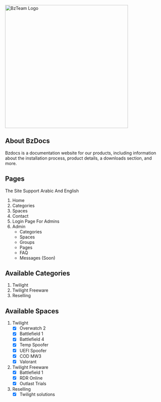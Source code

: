 <p><a href="https://bzteam.org/" target="_blank"><img src="https://cdn.salla.sa/cdn-cgi/image/fit=scale-down,width=400,height=400,onerror=redirect,format=auto/XnOOb/rAcMxFkeccHT6ZlIOFpU1iy9h5mYrCUgDjGJfilH.png" width="400" alt="BzTeam Logo"></a></p>


## About BzDocs

Bzdocs is a documentation website for our products, including information about the installation process, product details, a downloads section, and more.


## Pages

The Site Support Arabic And English

1. Home
2. Categories
3. Spaces
4. Contact
5. Login Page For Admins
6. Admin
   * Categories
   * Spaces
   * Groups
   * Pages
   * FAQ
   * Messages (Soon)


## Available Categories 
1. Twilight
2. Twilight Freeware
3. Reselling

## Available Spaces

1. Twilight
   - [x] Overwatch 2
   - [x] Battlefield 1
   - [x] Battlefield 4
   - [x] Temp Spoofer
   - [x] UEFI Spoofer
   - [x] COD MW3
   - [x] Valorant
     
2. Twilight Freeware
   - [x] Battlefield 1
   - [x] RDR Online
   - [x] Outlast Trials
  
4. Reselling
   - [x] Twilight solutions
